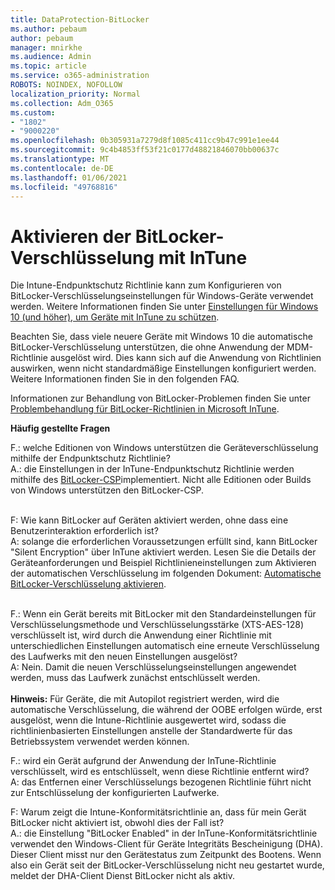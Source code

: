 ```yaml
---
title: DataProtection-BitLocker
ms.author: pebaum
author: pebaum
manager: mnirkhe
ms.audience: Admin
ms.topic: article
ms.service: o365-administration
ROBOTS: NOINDEX, NOFOLLOW
localization_priority: Normal
ms.collection: Adm_O365
ms.custom:
- "1802"
- "9000220"
ms.openlocfilehash: 0b305931a7279d8f1085c411cc9b47c991e1ee44
ms.sourcegitcommit: 9c4b4853ff53f21c0177d48821846070bb00637c
ms.translationtype: MT
ms.contentlocale: de-DE
ms.lasthandoff: 01/06/2021
ms.locfileid: "49768816"
---
```

# <a name="enabling-bitlocker-encryption-with-intune"></a>Aktivieren der BitLocker-Verschlüsselung mit InTune

 Die Intune-Endpunktschutz Richtlinie kann zum Konfigurieren von BitLocker-Verschlüsselungseinstellungen für Windows-Geräte verwendet werden. Weitere Informationen finden Sie unter [Einstellungen für Windows 10 (und höher), um Geräte mit InTune zu schützen](https://docs.microsoft.com/intune/endpoint-protection-windows-10#windows-encryption).
 
Beachten Sie, dass viele neuere Geräte mit Windows 10 die automatische BitLocker-Verschlüsselung unterstützen, die ohne Anwendung der MDM-Richtlinie ausgelöst wird. Dies kann sich auf die Anwendung von Richtlinien auswirken, wenn nicht standardmäßige Einstellungen konfiguriert werden. Weitere Informationen finden Sie in den folgenden FAQ.
 
Informationen zur Behandlung von BitLocker-Problemen finden Sie unter [Problembehandlung für BitLocker-Richtlinien in Microsoft InTune](https://docs.microsoft.com/intune/protect/troubleshoot-bitlocker-policies).
 
 
**Häufig gestellte Fragen**

F.: welche Editionen von Windows unterstützen die Geräteverschlüsselung mithilfe der Endpunktschutz Richtlinie?<br>
A.: die Einstellungen in der InTune-Endpunktschutz Richtlinie werden mithilfe des [BitLocker-CSP](https://docs.microsoft.com/windows/client-management/mdm/bitlocker-csp)implementiert. Nicht alle Editionen oder Builds von Windows unterstützen den BitLocker-CSP. <br><br>

F: Wie kann BitLocker auf Geräten aktiviert werden, ohne dass eine Benutzerinteraktion erforderlich ist?<br>
A: solange die erforderlichen Voraussetzungen erfüllt sind, kann BitLocker "Silent Encryption" über InTune aktiviert werden. Lesen Sie die Details der Geräteanforderungen und Beispiel Richtlinieneinstellungen zum Aktivieren der automatischen Verschlüsselung im folgenden Dokument: [Automatische BitLocker-Verschlüsselung aktivieren](https://docs.microsoft.com/mem/intune/protect/encrypt-devices#silently-enable-bitlocker-on-devices). <br><br>

F.: Wenn ein Gerät bereits mit BitLocker mit den Standardeinstellungen für Verschlüsselungsmethode und Verschlüsselungsstärke (XTS-AES-128) verschlüsselt ist, wird durch die Anwendung einer Richtlinie mit unterschiedlichen Einstellungen automatisch eine erneute Verschlüsselung des Laufwerks mit den neuen Einstellungen ausgelöst?<br>
A: Nein. Damit die neuen Verschlüsselungseinstellungen angewendet werden, muss das Laufwerk zunächst entschlüsselt werden.<br><br>
**Hinweis:** Für Geräte, die mit Autopilot registriert werden, wird die automatische Verschlüsselung, die während der OOBE erfolgen würde, erst ausgelöst, wenn die Intune-Richtlinie ausgewertet wird, sodass die richtlinienbasierten Einstellungen anstelle der Standardwerte für das Betriebssystem verwendet werden können.
 
F.: wird ein Gerät aufgrund der Anwendung der InTune-Richtlinie verschlüsselt, wird es entschlüsselt, wenn diese Richtlinie entfernt wird?<br>
A: das Entfernen einer Verschlüsselungs bezogenen Richtlinie führt nicht zur Entschlüsselung der konfigurierten Laufwerke.
 
F: Warum zeigt die Intune-Konformitätsrichtlinie an, dass für mein Gerät BitLocker nicht aktiviert ist, obwohl dies der Fall ist?<br>
A.: die Einstellung "BitLocker Enabled" in der InTune-Konformitätsrichtlinie verwendet den Windows-Client für Geräte Integritäts Bescheinigung (DHA). Dieser Client misst nur den Gerätestatus zum Zeitpunkt des Bootens. Wenn also ein Gerät seit der BitLocker-Verschlüsselung nicht neu gestartet wurde, meldet der DHA-Client Dienst BitLocker nicht als aktiv.
 
 